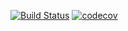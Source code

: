 [![Build Status](https://app.travis-ci.com/muriloalvesdev/movies-battle.svg?branch=main)](https://travis-ci.com/muriloalvesdev/movies-battle)
[![codecov](https://codecov.io/gh/muriloalvesdev/movies-battle/branch/main/graph/badge.svg)](https://codecov.io/gh/muriloalvesdev/movies-battle/)
